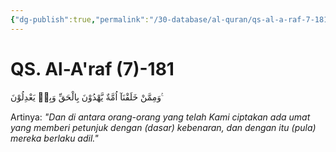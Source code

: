 ```yaml
---
{"dg-publish":true,"permalink":"/30-database/al-quran/qs-al-a-raf-7-181/"}
---
```



# QS. Al-A'raf (7)-181
وَمِمَّنْ خَلَقْنَآ اُمَّةٌ يَّهْدُوْنَ بِالْحَقِّ وَبِهٖ يَعْدِلُوْنَ ࣖ 

Artinya: *"Dan di antara orang-orang yang telah Kami ciptakan ada umat yang memberi petunjuk dengan (dasar) kebenaran, dan dengan itu (pula) mereka berlaku adil."*
